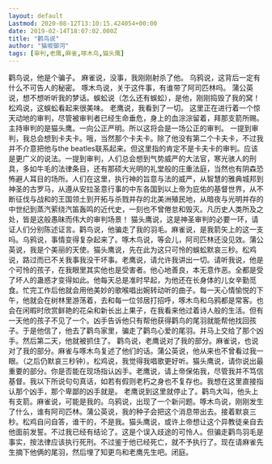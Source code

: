 ```yaml
---
layout: default
Lastmod: 2020-08-12T13:10:15.424054+00:00
date: 2019-02-14T18:07:02.000Z
title: "鹳鸟说"
author: "猫坂御河"
tags: [审判,老鹰,麻雀,啄木鸟,猫头鹰]
---
```


鹳鸟说，他是个骗子。 麻雀说，没事，我刚刚射杀了他。 乌鸦说，这背后一定有什么不可告人的秘密。 啄木鸟说，关于这件事，有谁带了阿司匹林吗。 蒲公英说，想不想听听我的梦话。蜈蚣说（怎么还有蜈蚣），是他，刚刚捣毁了我的窝！ 松鸡说，这蜈蚣看起来很美味。 老鹰说，我看到了一切。 这里正在进行着一个惊天动地的审判，尽管被审判者已经生命垂危，身上的血淙淙留着，拜那支箭所赐。主持审判的是猫头鹰。一向公正严明。所以这将会是一场公正的审判。 一提到审判，我总会想到卡夫卡。哦，当然那个卡夫卡。除了他没有第二个卡夫卡，不过我并不介意把他与the beatles联系起来。但这里指的肯定不是卡夫卡的审判。应该是更广义的说法。一提到审判，人们总会想到气势威严的大法官，寒光骇人的刑具，多如牛毛的法律条目，还有那硕大光明的礼堂般的庄重法庭，当然也有阴森恐怖避人耳目的场所。人们在这里，执行神的旨意与法的威严，从智慧的雅典城邦到神圣的古罗马，从遵从安拉圣意行事的中东各国到以上帝为庇佑的基督世界，从不断征伐与战和的王国领土到开拓与杀戮并存的北美洲殖民地，从暗夜与光明并存的中世纪到蒸汽萦绕汽笛轰鸣的近代史，一刻也不曾倦怠和毁灭。凡历史人类所及之处，皆是这般愚昧而伟大的审判场景！ 猫头鹰说，这是神圣审判的必要一环，请证人们分别陈述证言。鹳鸟说，他骗走了我的羽毛。麻雀说，是我箭矢上的这一支吗。乌鸦说，事情变得复杂起来了。啄木鸟说，等会儿，阿司匹林还没见效。蒲公英说，我是个美丽的天使。猫头鹰说，先在此为这只可怜的蜈蚣默哀三秒。松鸡说，路过而已不关我事我没干坏事。老鹰说，请允许我讲出一切。请听我说，他是个可怜的孩子，在我眼里其实他也是受害者。他心地善良，本无意作恶。全都是受了坏人的蛊惑才变得如此。他每天总是准时早起，为他还在长身体的儿女辛勤觅食。忙完工作后他就会用他美妙的歌喉唱出婉转动听的曲子。每一天心情愉悦的下午，他就会在树林里游荡着，去和每一位邻居打招呼，啄木鸟和乌鸦都是常客。也会在闲暇时欣赏鲜艳的花朵和新长出上果子，在我看来他过着诗人般的生活。但有一天他的孩子不见了一个。凶手告诉他只有帮他获得鹳鸟的尾羽就能帮他找回孩子。于是他信了，他去了鹳鸟家里，骗走了鹳鸟心爱的尾羽。并马上交给了那个凶手。然后第二天，他就被抓住了。 鹳鸟说，老鹰说对了我的部分。麻雀说，也说对了我的部分。麻雀与啄木鸟复述了他们的话。蒲公英说，他从来也不曾看过我一眼。（之后仍默哀三秒钟）。松鸡说，我觉得我唱歌更好听。猫头鹰说，请你说出最重要的部分。你是否能在现场指认凶手。老鹰说，请上帝保佑我，尽管我并不笃信基督。我以下所说句句真话，如若有假则老朽之身也不复存也。我想在这里直接指认那个凶手，那个卑鄙的凶手就是。 老鹰说到这里就停止了。鹳鸟大叫，他头上有支箭。麻雀说，可能是我的。乌鸦说，出现了一个新问题。啄木鸟说，刚刚发生了什么，谁有阿司匹林。蒲公英说，我的种子会把这个消息带出去。接着默哀三秒。松鸡自问自答，谁干的，不是我。猫头鹰说，或许上帝想让这个异教徒亲自去他面前发誓。不过我已经有结论了。这是个误入歧途的可怜人。但骗走鹳鸟羽毛是事实，按法律应该执行死刑。不过鉴于他已经死亡，就不予执行了。现在请麻雀先生摘下他俩的尾羽，然后埋了知更鸟和老鹰先生吧。闭庭。

